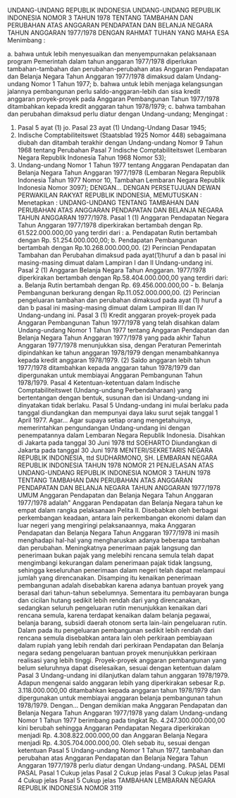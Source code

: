  UNDANG-UNDANG REPUBLIK INDONESIA UNDANG-UNDANG REPUBLIK INDONESIA NOMOR 3 TAHUN 1978 TENTANG TAMBAHAN DAN PERUBAHAN ATAS ANGGARAN PENDAPATAN DAN BELANJA NEGARA TAHUN ANGGARAN 1977/1978
DENGAN RAHMAT TUHAN YANG MAHA ESA
Menimbang :

a. bahwa untuk lebih menyesuaikan dan menyempurnakan pelaksanaan program Pemerintah dalam tahun anggaran 1977/1978 diperlukan tambahan-tambahan dan perubahan-perubahan atas Anggaran Pendapatan dan Belanja Negara Tahun Anggaran 1977/1978 dimaksud dalam Undang-undang Nomor 1 Tahun 1977;
b. bahwa untuk lebih menjaga kelangsungan jalannya pembangunan perlu saldo-anggaran-lebih dan sisa kredit anggaran proyek-proyek pada Anggaran Pembangunan Tahun 1977/1978 ditambahkan kepada kredit anggaran tahun 1978/1979;
c. bahwa tambahan dan perubahan dimaksud perlu diatur dengan Undang-undang;
Mengingat :

1. Pasal 5 ayat (1) jo. Pasal 23 ayat (1) Undang-Undang Dasar 1945;
2. Indische Comptabiliteitswet (Staatsblad 1925 Nomor 448) sebagaimana diubah dan ditambah terakhir dengan Undang-undang Nomor 9 Tahun 1968 tentang Perubahan Pasal 7 Indische Comptabiliteitswet (Lembaran Negara Republik Indonesia Tahun 1968 Nomor 53);
3. Undang-undang Nomor 1 Tahun 1977 tentang Anggaran Pendapatan dan Belanja Negara Tahun Anggaran 1977/1978 (Lembaran Negara Republik Indonesia Tahun 1977 Nomor 10, Tambahan Lembaran Negara Republik Indonesia Nomor 3097); DENGAN… DENGAN PERSETUJUAN DEWAN PERWAKILAN RAKYAT REPUBLIK INDONESIA,
MEMUTUSKAN :
 Menetapkan : UNDANG-UNDANG TENTANG TAMBAHAN DAN PERUBAHAN ATAS ANGGARAN PENDAPATAN DAN BELANJA NEGARA TAHUN ANGGARAN 1977/1978.
Pasal 1
(1) Anggaran Pendapatan Negara Tahun Anggaran 1977/1978 diperkirakan bertambah dengan Rp. 61.522.000.000,00 yang terdiri dari :
a. Pendapatan Rutin bertambah dengan Rp. 51.254.000.000,00;
b. Pendapatan Pembangunan bertambah dengan Rp.10.268.000.000,00.
(2) Perincian Pendapatan Tambahan dan Perubahan dimaksud pada ayat(1)huruf a dan b pasal ini masing-masing dimuat dalam Lampiran I dan II Undang-undang ini.
Pasal 2
(1) Anggaran Belanja Negara Tahun Anggaran. 1977/1978 diperkirakan bertambah dengan Rp.58.404.000.000,00 yang terdiri dari:
a. Belanja Rutin bertambah dengan Rp. 69.456.000.000,00 - b. Belanja Pembangunan berkurang dengan Rp.11.052.000.000,00.
(2) Perincian pengeluaran tambahan dan perubahan dimaksud pada ayat (1) huruf a dan b pasal ini masing-masing dimuat dalam Lampiran III dan IV Undang-undang ini.
Pasal 3
(1) Kredit anggaran proyek-proyek pada Anggaran Pembangunan Tahun 1977/1978 yang telah disahkan dalam Undang-undang Nomor 1 Tahun 1977 tentang Anggaran Pendapatan dan Belanja Negara Tahun Anggaran 1977/1978 yang pada akhir Tahun Anggaran 1977/1978 menunjukkan sisa, dengan Peraturan Pemerintah dipindahkan ke tahun anggaran 1978/1979 dengan menambahkannya kepada kredit anggaran 1978/1979.
(2) Saldo anggaran lebih tahun 1977/1978 ditambahkan kepada anggaran tahun 1978/1979 dan dipergunakan untuk membiayai Anggaran Pembangunan Tahun 1978/1979.
Pasal 4
Ketentuan-ketentuan dalam Indische Comptabiliteitswet (Undang-undang Perbendaharaan) yang bertentangan dengan bentuk, susunan dan isi Undang-undang ini dinyatakan tidak berlaku.
Pasal 5
Undang-undang ini mulai berlaku pada tanggal diundangkan dan mempunyai daya laku surut sejak tanggal 1 April 1977. Agar… Agar supaya setiap orang mengetahuinya, memerintahkan pengundangan Undang-undang ini dengan penempatannya dalam Lembaran Negara Republik Indonesia. Disahkan di Jakarta pada tanggal 30 Juni 1978 ttd SOEHARTO Diundangkan di Jakarta pada tanggal 30 Juni 1978 MENTERI/SEKRETARIS NEGARA REPUBLIK INDONESIA, ttd SUDHARMONO, SH. LEMBARAN NEGARA REPUBLIK INDONESIA TAHUN 1978 NOMOR 21 PENJELASAN ATAS UNDANG-UNDANG REPUBLIK INDONESIA NOMOR 3 TAHUN 1978 TENTANG TAMBAHAN DAN PERUBAHAN ATAS ANGGARAN PENDAPATAN DAN BELANJA NEGARA TAHUN ANGGARAN 1977/1978 UMUM Anggaran Pendapatan dan Belanja Negara Tahun Anggaran 1977/1978 adalah" Anggaran Pendapatan dan Belanja Negara tahun ke empat dalam rangka pelaksanaan Pelita II. Disebabkan oleh berbagai perkembangan keadaan, antara lain perkembangan ekonomi dalam dan luar negeri yang mengiringi pelaksanaannya, maka Anggaran Pendapatan dan Belanja Negara Tahun Anggaran 1977/1978 ini masih menghadapi hal-hal yang mengharuskan adanya beberapa tambahan dan perubahan. Meningkatnya penerimaan pajak langsung dan penerimaan bukan pajak yang melebihi rencana semula telah dapat mengimbangi kekurangan dalam penerimaan pajak tidak langsung, sehingga keseluruhan penerimaan dalam negeri telah dapat melampaui jumlah yang direncanakan. Disamping itu kenaikan penerimaan pembangunan adalah disebabkan karena adanya bantuan proyek yang berasal dari tahun-tahun sebelumnya. Sementara itu pembayaran bunga dan cicilan hutang sedikit lebih rendah dari yang direncanakan, sedangkan seluruh pengeluaran rutin menunjukkan kenaikan dari rencana semula, karena terdapat kenaikan dalam belanja pegawai, belanja barang, subsidi daerah otonom serta lain-lain pengeluaran rutin. Dalam pada itu pengeluaran pembangunan sedikit lebih rendah dari rencana semula disebabkan antara lain oleh perkiraan pembiayaan dalam rupiah yang lebih rendah dari perkiraan Pendapatan dan Belanja negara sedang pengeluaran bantuan proyek menunjukkan perkiraan realisasi yang lebih tinggi. Proyek-proyek anggaran pembangunan yang belum seluruhnya dapat diselesaikan, sesuai dengan ketentuan dalam Pasal 3 Undang-undang ini dilanjutkan dalam tahun anggaran 1978/1979. Adapun mengenai saldo anggaran lebih yang diperkirakan sebesar R.p. 3.118.000.000,00 ditambahkan kepada anggaran tahun 1978/1979 dan dipergunakan untuk membiayai anggaran belanja pembangunan tahun 1978/1979. Dengan… Dengan demikian maka Anggaran Pendapatan dan Belanja Negara Tahun Anggaran 1977/1978 yang dalam Undang-undang Nomor 1 Tahun 1977 berimbang pada tingkat Rp. 4.247.300.000.000,00 kini berubah sehingga Anggaran Pendapatan Negara diperkirakan menjadi Rp. 4.308.822.000.000,00 dan Anggaran Belanja Negara menjadi Rp.
4.305.704.000.000,00. Oleh sebab itu, sesuai dengan ketentuan Pasal 5 Undang-undang Nomor 1 Tahun 1977, tambahan dan perubahan atas Anggaran Pendapatan dan Belanja Negara Tahun Anggaran 1977/1978 perlu diatur dengan Undang-undang. PASAL DEMI PASAL
Pasal 1
Cukup jelas
Pasal 2
Cukup jelas
Pasal 3
Cukup jelas
Pasal 4
Cukup jelas
Pasal 5
Cukup jelas TAMBAHAN LEMBARAN NEGARA REPUBLIK INDONESIA NOMOR 3119